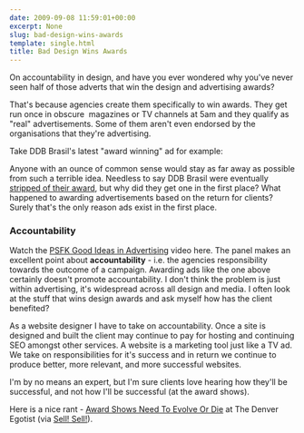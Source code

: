 ```yaml
---
date: 2009-09-08 11:59:01+00:00
excerpt: None
slug: bad-design-wins-awards
template: single.html
title: Bad Design Wins Awards
---
```


On accountability in design, and have you ever wondered why you've never seen half of those adverts that win the design and advertising awards?

That's because agencies create them specifically to win awards. They get run once in obscure  magazines or TV channels at 5am and they qualify as "real" advertisements. Some of them aren't even endorsed by the organisations that they're advertising.

Take DDB Brasil's latest "award winning" ad for example:

Anyone with an ounce of common sense would stay as far away as possible from such a terrible idea. Needless to say DDB Brasil were eventually [stripped of their award](http://adage.com/agencynews/article?article_id=138833), but why did they get one in the first place? What happened to awarding advertisements based on the return for clients? Surely that's the only reason ads exist in the first place.

### Accountability

Watch the [PSFK Good Ideas in Advertising](http://www.psfk.com/2009/08/video-psfk-presents-good-ideas-in-advertising-part-ii.html) video here. The panel makes an excellent point about **accountability** - i.e. the agencies responsibility towards the outcome of a campaign. Awarding ads like the one above certainly doesn't promote accountability. I don't think the problem is just within advertising, it's widespread across all design and media. I often look at the stuff that wins design awards and ask myself how has the client benefited?

As a website designer I have to take on accountability. Once a site is designed and built the client may continue to pay for hosting and continuing SEO amongst other services. A website is a marketing tool just like a TV ad. We take on responsibilities for it's success and in return we continue to produce better, more relevant, and more successful websites.

I'm by no means an expert, but I'm sure clients love hearing how they'll be successful, and not how I'll be successful (at the award shows).

Here is a nice rant - [Award Shows Need To Evolve Or Die](http://thedenveregotist.com/editorial/4754/the-rant-award-shows-need-to-evolve-or-die) at The Denver Egotist (via [Sell! Sell!](http://sellsellblog.blogspot.com/2009/08/more-advertising-awards-rants.html)).
